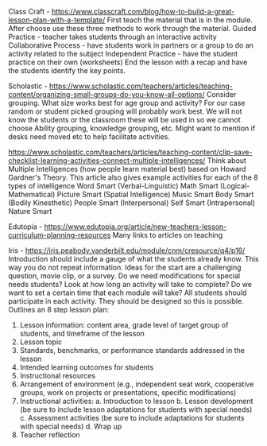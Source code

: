 Class Craft - https://www.classcraft.com/blog/how-to-build-a-great-lesson-plan-with-a-template/
First teach the material that is in the module. After choose use these three methods to work through the material.
Guided Practice - teacher takes students through an interactive activity
Collaborative Process - have students work in partners or a group to do an activity related to the subject
Independent Practice - have the student practice on their own (worksheets)
End the lesson with a recap and have the students identify the key points.

Scholastic - https://www.scholastic.com/teachers/articles/teaching-content/organizing-small-groups-do-you-know-all-options/
Consider grouping. What size works best for age group and activity?
For our case random or student picked grouping will probably work best.
We will not know the students or the classroom these will be used in so we cannot choose Ability grouping, knowledge grouping, etc.
Might want to mention if desks need moved etc to help facilitate activities.

https://www.scholastic.com/teachers/articles/teaching-content/clip-save-checklist-learning-activities-connect-multiple-intelligences/
Think about Multiple Intelligences (how people learn material best) based on Howard Gardner's Theory. This article also gives example activities for each of the 8 types of intelligence
Word Smart (Verbal-Linguistic)
Math Smart (Logical-Mathematical)
Picture Smart (Spatial Intelligence)
Music Smart 
Body Smart (Bodily Kinesthetic)
People Smart (Interpersonal)
Self Smart (Intrapersonal)
Nature Smart

Edutopia - https://www.edutopia.org/article/new-teachers-lesson-curriculum-planning-resources
Many links to articles on teaching

Iris - https://iris.peabody.vanderbilt.edu/module/cnm/cresource/q4/p16/
Introduction should include a gauge of what the students already know. This way you do not repeat information. Ideas for the start are a challenging question, movie clip, or a survey. 
Do we need modifications for special needs students? 
Look at how long an activity will take to complete?
Do we want to set a certain time that each module will take?
All students should participate in each activity. They should be designed so this is possible.
Outlines an 8 step lesson plan:
1. Lesson information: content area, grade level of target group of students, and timeframe of the lesson
2. Lesson topic
3. Standards, benchmarks, or performance standards addressed in the lesson
4. Intended learning outcomes for students
5. Instructional resources
6. Arrangement of environment (e.g., independent seat work, cooperative groups, work on projects or presentations, specific modifications)
7. Instructional activities:
    a. Introduction to lesson
    b. Lesson development (be sure to include lesson adaptations for students with special needs)
    c. Assessment activities (be sure to include adaptations for students with special needs)
    d. Wrap up
8. Teacher reflection


